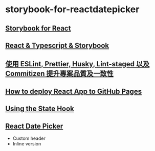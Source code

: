 # storybook-for-reactdatepicker

## [Storybook for React](https://storybook.js.org/docs/guides/guide-react/)

## [React & Typescript & Storybook](https://semisafe.com/coding/2019/11/03/react-with-typescript-and-storybook.html)

## [使用 ESLint, Prettier, Husky, Lint-staged 以及 Commitizen 提升專案品質及一致性](https://medium.com/@danielhu95/set-up-eslint-pipeline-zh-tw-990d7d9eb68e)

## [How to deploy React App to GitHub Pages](https://dev.to/yuribenjamin/how-to-deploy-react-app-in-github-pages-2a1f)

## [Using the State Hook](https://reactjs.org/docs/hooks-state.html)

## [React Date Picker](https://reactdatepicker.com/)

- Custom header
- Inline version
